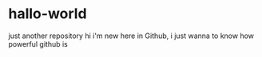 # hallo-world
just another repository
hi i'm new here in Github, i just wanna to know how powerful github is
